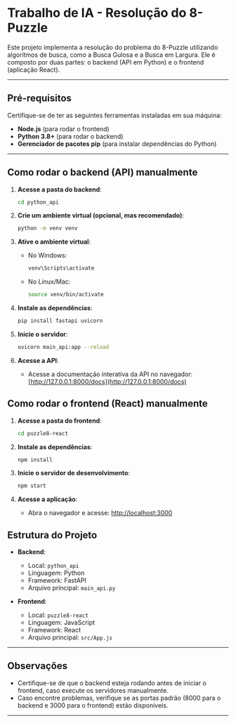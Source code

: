 # Trabalho de IA - Resolução do 8-Puzzle

Este projeto implementa a resolução do problema do 8-Puzzle utilizando algoritmos de busca, como a Busca Gulosa e a Busca em Largura. Ele é composto por duas partes: o backend (API em Python) e o frontend (aplicação React).

---

## Pré-requisitos

Certifique-se de ter as seguintes ferramentas instaladas em sua máquina:

- **Node.js** (para rodar o frontend)
- **Python 3.8+** (para rodar o backend)
- **Gerenciador de pacotes pip** (para instalar dependências do Python)

---

## Como rodar o backend (API) manualmente

1. **Acesse a pasta do backend**:
   ```bash
   cd python_api
   ```

2. **Crie um ambiente virtual (opcional, mas recomendado)**:
   ```bash
   python -m venv venv
   ```

3. **Ative o ambiente virtual**:
   - No Windows:
     ```bash
     venv\Scripts\activate
     ```
   - No Linux/Mac:
     ```bash
     source venv/bin/activate
     ```

4. **Instale as dependências**:
   ```bash
   pip install fastapi uvicorn
   ```

5. **Inicie o servidor**:
   ```bash
   uvicorn main_api:app --reload
   ```

6. **Acesse a API**:
   - Acesse a documentação interativa da API no navegador: [http://127.0.0.1:8000/docs](http://127.0.0.1:8000/docs)


## Como rodar o frontend (React) manualmente

1. **Acesse a pasta do frontend**:
   ```bash
   cd puzzle8-react
   ```

2. **Instale as dependências**:
   ```bash
   npm install
   ```

3. **Inicie o servidor de desenvolvimento**:
   ```bash
   npm start
   ```

4. **Acesse a aplicação**:
   - Abra o navegador e acesse: [http://localhost:3000](http://localhost:3000)

## Estrutura do Projeto

- **Backend**:
  - Local: `python_api`
  - Linguagem: Python
  - Framework: FastAPI
  - Arquivo principal: `main_api.py`

- **Frontend**:
  - Local: `puzzle8-react`
  - Linguagem: JavaScript
  - Framework: React
  - Arquivo principal: `src/App.js`

---

## Observações

- Certifique-se de que o backend esteja rodando antes de iniciar o frontend, caso execute os servidores manualmente.
- Caso encontre problemas, verifique se as portas padrão (8000 para o backend e 3000 para o frontend) estão disponíveis.

---